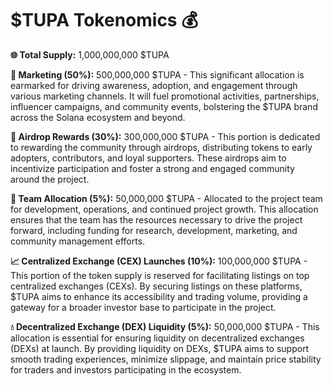 # $TUPA Tokenomics 💰

**🌐 Total Supply:** 1,000,000,000 $TUPA

**📣 Marketing (50%):** 500,000,000 $TUPA - This significant allocation is earmarked for driving awareness, adoption, and engagement through various marketing channels. It will fuel promotional activities, partnerships, influencer campaigns, and community events, bolstering the $TUPA brand across the Solana ecosystem and beyond.

**🎁 Airdrop Rewards (30%):** 300,000,000 $TUPA - This portion is dedicated to rewarding the community through airdrops, distributing tokens to early adopters, contributors, and loyal supporters. These airdrops aim to incentivize participation and foster a strong and engaged community around the project.

**👥 Team Allocation (5%):** 50,000,000 $TUPA - Allocated to the project team for development, operations, and continued project growth. This allocation ensures that the team has the resources necessary to drive the project forward, including funding for research, development, marketing, and community management efforts.

**📈 Centralized Exchange (CEX) Launches (10%):** 100,000,000 $TUPA - This portion of the token supply is reserved for facilitating listings on top centralized exchanges (CEXs). By securing listings on these platforms, $TUPA aims to enhance its accessibility and trading volume, providing a gateway for a broader investor base to participate in the project.

**💧 Decentralized Exchange (DEX) Liquidity (5%):** 50,000,000 $TUPA - This allocation is essential for ensuring liquidity on decentralized exchanges (DEXs) at launch. By providing liquidity on DEXs, $TUPA aims to support smooth trading experiences, minimize slippage, and maintain price stability for traders and investors participating in the ecosystem.